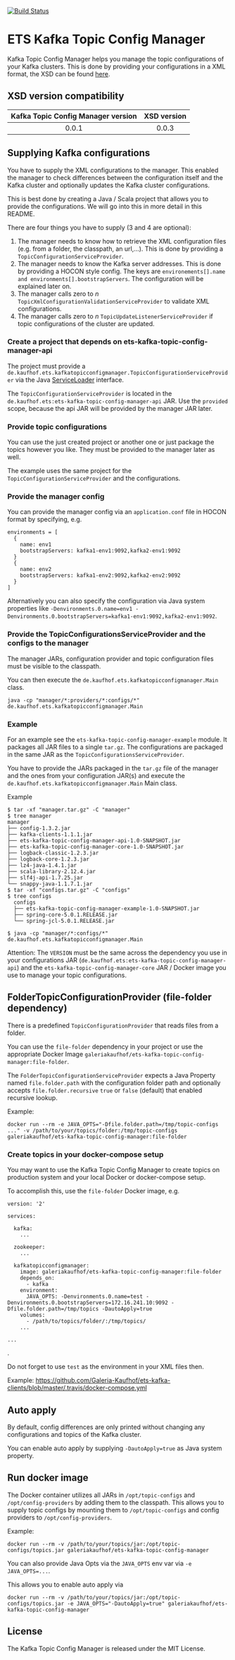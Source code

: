 [![Build Status](https://travis-ci.com/Galeria-Kaufhof/ets-kafka-topic-config-manager.svg?branch=master)](https://travis-ci.com/Galeria-Kaufhof/ets-kafka-topic-config-manager)

# ETS Kafka Topic Config Manager

Kafka Topic Config Manager helps you manage the topic configurations of your Kafka clusters.
This is done by providing your configurations in a XML format, the XSD can be found [here](https://github.com/Galeria-Kaufhof/xsds/tree/gh-pages/ets-kafka-topic-config-manager).

## XSD version compatibility

| Kafka Topic Config Manager version | XSD version |
|:----------------------------------:|:-----------:|
| 0.0.1                              | 0.0.3       |

## Supplying Kafka configurations

You have to supply the XML configurations to the manager. This enabled the manager to check differences between the configuration itself and the Kafka cluster and optionally updates the Kafka cluster configurations.

This is best done by creating a Java / Scala project that allows you to provide the configurations. We will go into this in more detail in this README.

There are four things you have to supply (3 and 4 are optional):
1. The manager needs to know how to retrieve the XML configuration files (e.g. from a folder, the classpath, an url,...). This is done by providing a `TopicConfigurationServiceProvider`.
2. The manager needs to know the Kafka server addresses. This is done by providing a HOCON style config. The keys are `environements[].name and environments[].bootstrapServers`. The configuration will be explained later on.
3. The manager calls zero to _n_ `TopicXmlConfigurationValidationServiceProvider` to validate XML configurations.
4. The manager calls zero to _n_ `TopicUpdateListenerServiceProvider` if topic configurations of the cluster are updated.

### Create a project that depends on ets-kafka-topic-config-manager-api

The project must provide a `de.kaufhof.ets.kafkatopicconfigmanager.TopicConfigurationServiceProvider` via the Java [ServiceLoader](https://docs.oracle.com/javase/8/docs/api/java/util/ServiceLoader.html) interface.

The `TopicConfigurationServiceProvider` is located in the `de.kaufhof.ets:ets-kafka-topic-config-manager-api` JAR.
Use the `provided` scope, because the api JAR will be provided by the manager JAR later.

### Provide topic configurations

You can use the just created project or another one or just package the topics however you like.
They must be provided to the manager later as well.

The example uses the same project for the `TopicConfigurationServiceProvider` and the configurations.

### Provide the manager config

You can provide the manager config via an `application.conf` file in HOCON format by specifying, e.g.
```
environments = [
  {
    name: env1
    bootstrapServers: kafka1-env1:9092,kafka2-env1:9092
  }
  {
    name: env2
    bootstrapServers: kafka1-env2:9092,kafka2-env2:9092
  }
]
```

Alternatively you can also specify the configuration via Java system properties like
`-Denvironments.0.name=env1 -Denvironments.0.bootstrapServers=kafka1-env1:9092,kafka2-env1:9092`.

### Provide the TopicConfigurationsServiceProvider and the configs to the manager

The manager JARs, configuration provider and topic configuration files must be visible to the classpath.

You can then execute the `de.kaufhof.ets.kafkatopicconfigmanager.Main` class.

`java -cp "manager/*:providers/*:configs/*" de.kaufhof.ets.kafkatopicconfigmanager.Main`

### Example
For an example see the `ets-kafka-topic-config-manager-example` module.
It packages all JAR files to a single `tar.gz`.
The configurations are packaged in the same JAR as the `TopicConfigurationsServiceProvider`.

You have to provide the JARs packaged in the `tar.gz` file of the manager and the ones from your configuration JAR(s) and execute the `de.kaufhof.ets.kafkatopicconfigmanager.Main` Main class.

Example

```
$ tar -xf "manager.tar.gz" -C "manager"
$ tree manager
manager
├── config-1.3.2.jar
├── kafka-clients-1.1.1.jar
├── ets-kafka-topic-config-manager-api-1.0-SNAPSHOT.jar
├── ets-kafka-topic-config-manager-core-1.0-SNAPSHOT.jar
├── logback-classic-1.2.3.jar
├── logback-core-1.2.3.jar
├── lz4-java-1.4.1.jar
├── scala-library-2.12.4.jar
├── slf4j-api-1.7.25.jar
└── snappy-java-1.1.7.1.jar
$ tar -xf "configs.tar.gz" -C "configs"
$ tree configs
  configs
  ├── ets-kafka-topic-config-manager-example-1.0-SNAPSHOT.jar
  ├── spring-core-5.0.1.RELEASE.jar
  └── spring-jcl-5.0.1.RELEASE.jar

$ java -cp "manager/*:configs/*" de.kaufhof.ets.kafkatopicconfigmanager.Main
``` 

Attention: The `VERSION` must be the same across the dependency you use in your configurations JAR (`de.kaufhof.ets:ets-kafka-topic-config-manager-api`) and the `ets-kafka-topic-config-manager-core` JAR / Docker image you use to manage your topic configurations.

## FolderTopicConfigurationProvider (file-folder dependency)

There is a predefined `TopicConfigurationProvider` that reads files from a folder.

You can use the `file-folder` dependency in your project or use the appropriate Docker Image `galeriakaufhof/ets-kafka-topic-config-manager:file-folder`.

The `FolderTopicConfigurationServiceProvider` expects a Java Property named `file.folder.path` with the configuration folder path and optionally accepts `file.folder.recursive` `true` or `false` (default) that enabled recursive lookup.

Example:

`docker run --rm -e JAVA_OPTS="-Dfile.folder.path=/tmp/topic-configs ..." -v /path/to/your/topics/folder:/tmp/topic-configs galeriakaufhof/ets-kafka-topic-config-manager:file-folder`

### Create topics in your docker-compose setup

You may want to use the Kafka Topic Config Manager to create topics on production system and your local Docker or docker-compose setup.

To accomplish this, use the `file-folder` Docker image, e.g.

```
version: '2'

services:

  kafka:
    ...
    
  zookeeper:
    ...
    
  kafkatopicconfigmanager:
    image: galeriakaufhof/ets-kafka-topic-config-manager:file-folder
    depends_on:
      - kafka
    environment:
      JAVA_OPTS: -Denvironments.0.name=test -Denvironments.0.bootstrapServers=172.16.241.10:9092 -Dfile.folder.path=/tmp/topics -DautoApply=true
    volumes:
      - /path/to/topics/folder/:/tmp/topics/
    ...

...
```

.

Do not forget to use `test` as the environment in your XML files then.

Example: https://github.com/Galeria-Kaufhof/ets-kafka-clients/blob/master/.travis/docker-compose.yml

## Auto apply

By default, config differences are only printed without changing any configurations and topics of the Kafka cluster.

You can enable auto apply by supplying `-DautoApply=true` as Java system property.

## Run docker image

The Docker container utilizes all JARs in `/opt/topic-configs` and `/opt/config-providers` by adding them to the classpath.
This allows you to supply topic configs by mounting them to `/opt/topic-configs` and config providers to `/opt/config-providers`.

Example:

`docker run --rm -v /path/to/your/topics/jar:/opt/topic-configs/topics.jar galeriakaufhof/ets-kafka-topic-config-manager`

You can also provide Java Opts via the `JAVA_OPTS` env var via `-e JAVA_OPTS=...`.

This allows you to enable auto apply via

`docker run --rm -v /path/to/your/topics/jar:/opt/topic-configs/topics.jar -e JAVA_OPTS="-DautoApply=true" galeriakaufhof/ets-kafka-topic-config-manager`

## License

The Kafka Topic Config Manager is released under the MIT License.
